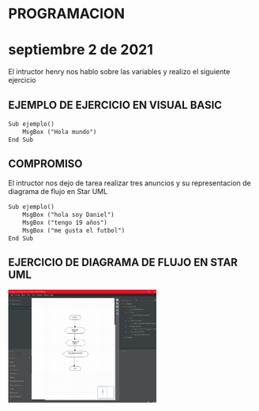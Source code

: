 # PROGRAMACION

# septiembre 2 de 2021
 
 El intructor henry nos hablo sobre las variables y realizo el siguiente ejercicio

 ## EJEMPLO DE EJERCICIO EN VISUAL BASIC

```
Sub ejemplo()
    MsgBox ("Hola mundo")  
End Sub
```

## COMPROMISO
 
El intructor nos dejo de tarea realizar tres anuncios y su representacion de diagrama de flujo en Star UML

```
Sub ejemplo()
    MsgBox ("hola soy Daniel")
    MsgBox ("tengo 19 años")
    MsgBox ("me gusta el futbol")
End Sub
```

##  EJERCICIO DE DIAGRAMA DE FLUJO EN STAR UML

<img src = "img/Captura-de-pantalla-(21).jpg" width="300">